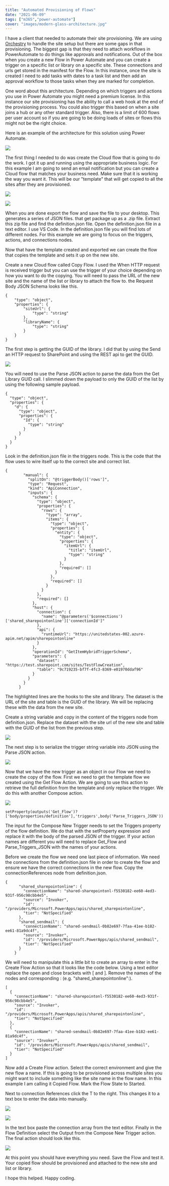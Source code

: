 ```yaml
---
title: "Automated Provisioning of Flows"
date: "2021-06-09"
tags: ["m365","power-automate"]
cover: "images/modern-glass-architecture.jpg"
---
```


I have a client that needed to automate their site provisioning. We are using [Orchestry](https://www.orchestry.com/) to handle the site setup but there are some gaps in that provisioning. The biggest gap is that they need to attach workflows in PowerAutomate to do things like approvals and notifications. Out of the box when you create a new Flow in Power Automate and you can create a trigger on a specific list or library on a specific site. These connections and urls get stored in the manifest for the Flow. In this instance, once the site is created I need to add tasks with dates to a task list and then add an approval workflow to those tasks when they are marked for completion.

One word about this architecture. Depending on which triggers and actions you use in Power Automate you might need a premium license. In this instance our site provisioning has the ability to call a web hook at the end of the provisioning process. You could also trigger this based on when a site joins a hub or any other standard trigger. Also, there is a limit of 600 flows per user account so if you are going to be doing loads of sites or flows this might not be the right choice.

Here is an example of the architecture for this solution using Power Automate.

[![](https://spdcp.com/wp-content/uploads/2021/02/copy-flow-workflow.jpg?w=493)](https://spdcp.com/wp-content/uploads/2021/02/copy-flow-workflow.jpg)

The first thing I needed to do was create the Cloud flow that is going to do the work. I got it up and running using the appropriate business logic. For this example I am going to send an email notification but you can create a Cloud flow that matches your business need. Make sure that it is working the way you want it. This will be our "template" that will get copied to all the sites after they are provisioned.

[![](https://spdcp.com/wp-content/uploads/2021/06/flow-template.jpeg?w=814)](https://spdcp.com/wp-content/uploads/2021/06/flow-template.jpeg)

[![](https://spdcp.com/wp-content/uploads/2021/02/unpack-zip.jpg?w=380)](https://spdcp.com/wp-content/uploads/2021/02/unpack-zip.jpg)

When you are done export the flow and save the file to your desktop. This generates a series of JSON files. that get package up as a .zip file. Extract this zip file and find the definition.json file. Open the definition.json file in a text editor. I use VS Code. In the definition.json file you will find lots of different nodes. For this example we are going to focus on the triggers, actions, and connections nodes.

Now that have the template created and exported we can create the flow that copies the template and sets it up on the new site.

Create a new Cloud flow called Copy Flow. I used the When HTTP request is received trigger but you can use the trigger of your choice depending on how you want to do the copying. You will need to pass the URL of the new site and the name of the list or library to attach the flow to. the Request Body JSON Schema looks like this.

```
{
    "type": "object",
    "properties": {
        "siteUrl": {
            "type": "string"
        },
        "libraryName": {
            "type": "string"
        }
    }
}
```

The first step is getting the GUID of the library. I did that by using the Send an HTTP request to SharePoint and using the REST api to get the GUID.

[![](https://spdcp.com/wp-content/uploads/2021/02/get-library-guid.jpg?w=596)](https://spdcp.com/wp-content/uploads/2021/02/get-library-guid.jpg)

You will need to use the Parse JSON action to parse the data from the Get Library GUID call. I slimmed down the payload to only the GUID of the list by using the following sample payload.

```
{
  "type": "object",
  "properties": {
    "d": {
      "type": "object",
      "properties": {
        "Id": {
          "type": "string"
        }
      }
    }
  }
}
```

Look in the definition.json file in the triggers node. This is the code that the flow uses to wire itself up to the correct site and correct list.

```
{
        "manual": {
          "splitOn": "@triggerBody()['rows']",
          "type": "Request",
          "kind": "ApiConnection",
          "inputs": {
            "schema": {
              "type": "object",
              "properties": {
                "rows": {
                  "type": "array",
                  "items": {
                    "type": "object",
                    "properties": {
                      "entity": {
                        "type": "object",
                        "properties": {
                          "itemUrl": {
                            "title": "itemUrl",
                            "type": "string"
                          }
                        },
                        "required": []
                      }
                    },
                    "required": []
                  }
                }
              },
              "required": []
            },
            "host": {
              "connection": {
                "name": "@parameters('$connections')['shared_sharepointonline']['connectionId']"
              },
              "api": {
                "runtimeUrl": "https://unitedstates-002.azure-apim.net/apim/sharepointonline"
              }
            },
            "operationId": "GetItemHybridTriggerSchema",
            "parameters": {
              "dataset": "https://test.sharepoint.com/sites/TestFlowCreation",
              "table": "9c719235-bf7f-4fc3-8369-e01970ddaf96"
            }
          }
        }
      }
```

The highlighted lines are the hooks to the site and library. The dataset is the URL of the site and table is the GUID of the library. We will be replacing these with the data from the new site.

Create a string variable and copy in the content of the triggers node from definition.json. Replace the dataset with the site url of the new site and table with the GUID of the list from the previous step.

[![](https://spdcp.com/wp-content/uploads/2021/02/stringtrigger.jpg?w=602)](https://spdcp.com/wp-content/uploads/2021/02/stringtrigger.jpg)

The next step is to serialize the trigger string variable into JSON using the Parse JSON action.

[![](https://spdcp.com/wp-content/uploads/2021/02/get-flow.jpg?w=600)](https://spdcp.com/wp-content/uploads/2021/02/get-flow.jpg)

Now that we have the new trigger as an object in our Flow we need to create the copy of the flow. First we need to get the template flow we created using the Get Flow Action. We are going to use this action to retrieve the full definition from the template and only replace the trigger. We do this with another Compose action.

[![](https://spdcp.com/wp-content/uploads/2021/02/compose-new-trigger.jpg?w=597)](https://spdcp.com/wp-content/uploads/2021/02/compose-new-trigger.jpg)

```
setProperty(outputs('Get_Flow')?['body/properties/definition'],'triggers',body('Parse_Triggers_JSON'))
```

The input for the Compose New Trigger needs to set the Triggers property of the flow definition. We do that with the setProperty expression and replace it with the body of the parsed JSON of the trigger. If your action names are different you will need to replace Get\_Flow and Parse\_Triggers\_JSON with the names of your actions.

Before we create the flow we need one last piece of information. We need the connections from the definition.json file in order to create the flow and ensure we have the correct connections in the new flow. Copy the connectionReferences node from definition.json.

```
{
      "shared_sharepointonline": {
        "connectionName": "shared-sharepointonl-f5530182-ee60-4ed3-931f-956c98cbb4e5",
        "source": "Invoker",
        "id": "/providers/Microsoft.PowerApps/apis/shared_sharepointonline",
        "tier": "NotSpecified"
      },
      "shared_sendmail": {
        "connectionName": "shared-sendmail-0b82e697-7faa-41ee-b182-ee61-81a9dc4f",
        "source": "Invoker",
        "id": "/providers/Microsoft.PowerApps/apis/shared_sendmail",
        "tier": "NotSpecified"
      }
    }
```

We will need to manipulate this a little bit to create an array to enter in the Create Flow Action so that it looks like the code below. Using a text editor replace the open and close brackets with \[ and \]. Remove the names of the nodes and corresponding : (e.g. "shared\_sharepointonline":).

```
[
  {
    "connectionName": "shared-sharepointonl-f5530182-ee60-4ed3-931f-956c98cbb4e5",
    "source": "Invoker",
    "id": "/providers/Microsoft.PowerApps/apis/shared_sharepointonline",
    "tier": "NotSpecified"
  },
  {
    "connectionName": "shared-sendmail-0b82e697-7faa-41ee-b182-ee61-81a9dc4f",
    "source": "Invoker",
    "id": "/providers/Microsoft.PowerApps/apis/shared_sendmail",
    "tier": "NotSpecified"
  }
]
```

Now add a Create Flow action. Select the correct environment and give the new flow a name. If this is going to be provisioned across multiple sites you might want to include something like the site name in the flow name. In this example I am calling it Copied Flow. Mark the Flow State to Started.

Next to connection References click the T to the right. This changes it to a text box to enter the data into manually.

[![](https://spdcp.com/wp-content/uploads/2021/02/create-flow-connection-closed.jpg?w=594)](https://spdcp.com/wp-content/uploads/2021/02/create-flow-connection-closed.jpg)

[![](https://spdcp.com/wp-content/uploads/2021/02/create-flow-connection-open.jpg?w=595)](https://spdcp.com/wp-content/uploads/2021/02/create-flow-connection-open.jpg)

In the text box paste the connection array from the text editor. Finally in the Flow Definition select the Output from the Compose New Trigger action. The final action should look like this.

[![](https://spdcp.com/wp-content/uploads/2021/02/create-flow.jpg?w=599)](https://spdcp.com/wp-content/uploads/2021/02/create-flow.jpg)

At this point you should have everything you need. Save the Flow and test it. Your copied flow should be provisioned and attached to the new site and list or library.

I hope this helped. Happy coding.
